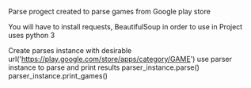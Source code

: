 Parse progect created to parse games from Google play store

You will have to install requests, BeautifulSoup in order to use in
Project uses python 3

Create parses instance with desirable url('https://play.google.com/store/apps/category/GAME')
use parser instance to parse and print results
parser_instance.parse()
parser_instance.print_games()
